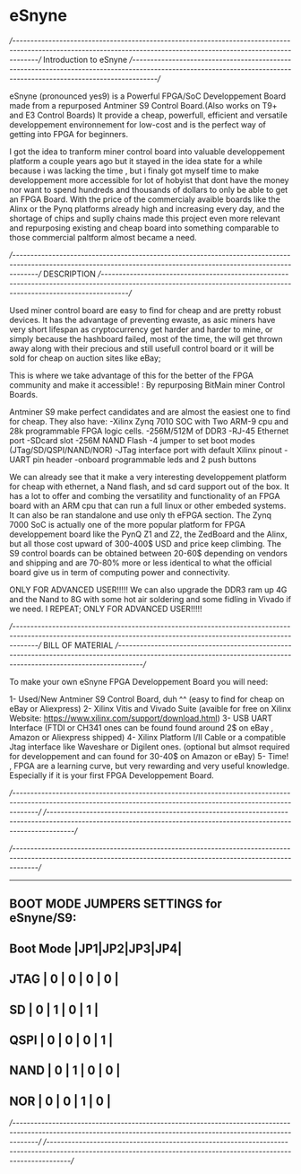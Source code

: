 # eSnyne
*/-------------------------------------------------------------------------------------------------------------------------------------------------------------------/*
 Introduction to eSnyne 
*/-------------------------------------------------------------------------------------------------------------------------------------------------------------------/*

eSnyne (pronounced yes9) is a Powerful FPGA/SoC Developpement Board made from a repurposed Antminer S9 Control Board.(Also works on T9+ and E3 Control Boards)
It provide a  cheap, powerfull, efficient and versatile developpement environnement for low-cost and is the perfect way of getting into FPGA for beginners.

I got the idea to tranform miner control board into valuable developpement platform a couple years ago but it stayed in the idea state for a while because i was lacking the time , but i finaly got myself time to make developpement more accessible for lot of hobyist that dont have the money nor want to spend hundreds and thousands of dollars to only be able to get an FPGA Board.
With the price of the commercialy avaible boards like the Alinx or the Pynq platforms already high and increasing every day, and the shortage of chips and suplly chains made this project even more relevant and repurposing existing and cheap board into something comparable to those commercial paltform almost became a need.


*/-------------------------------------------------------------------------------------------------------------------------------------------------------------------/*
 DESCRIPTION
*/-------------------------------------------------------------------------------------------------------------------------------------------------------------------/*

Used miner control board are easy to find for cheap and are pretty robust devices.
It has the advantage of preventing ewaste, as asic miners have very short lifespan as cryptocurrency get harder and harder to mine, or simply because the hashboard failed, most of the time, the will get thrown away along with their precious and still usefull control board or it will be sold for cheap on auction sites like eBay; 


This is where we take advantage of this for the better of the FPGA community and make it accessible! : By repurposing BitMain miner Control Boards.

Antminer S9 make perfect candidates and are almost the easiest one to find for cheap. They also have:
-Xilinx Zynq 7010 SOC with Two ARM-9 cpu and 28k programmable FPGA logic cells.
-256M/512M of DDR3 
-RJ-45 Ethernet port
-SDcard slot 
-256M NAND Flash
-4 jumper to set boot modes (JTag/SD/QSPI/NAND/NOR)
-JTag interface port with default Xilinx pinout
-UART pin header
-onboard programmable leds and 2 push buttons 

We can already see that it make a very interesting developpement platform for cheap with ethernet, a Nand flash, and sd card support out of the box. 
It has a lot to offer and combing the versatility and functionality of an FPGA board with an ARM cpu that can run a full linux or other embeded systems.
It can also be ran standalone and use only th eFPGA section.
The Zynq 7000 SoC is actually one of the more popular platform for FPGA developpement board like the PynQ Z1 and Z2, the ZedBoard and the Alinx, but all those cost upward of 300-400$ USD and price keep climbing. The S9 control boards can be obtained between 20-60$ depending on vendors and shipping and are 70-80% more or less identical to what the official board give us in term of computing power and connectivity.


ONLY FOR ADVANCED USER!!!!! We can also upgrade the DDR3 ram up 4G and the Nand to 8G with some hot air soldering and some fidling in Vivado if we need. I REPEAT; ONLY FOR ADVANCED USER!!!!!



*/-------------------------------------------------------------------------------------------------------------------------------------------------------------------/*
 BILL OF MATERIAL
*/-------------------------------------------------------------------------------------------------------------------------------------------------------------------/*

To make your own eSnyne FPGA Developpement Board you will need:

1- Used/New Antminer S9 Control Board, duh ^^ (easy to find for cheap on eBay or Aliexpress)
2- Xilinx Vitis and Vivado Suite (avaible for free on Xilinx Website: https://www.xilinx.com/support/download.html)
3- USB UART Interface (FTDI or CH341 ones can be found found around 2$ on eBay , Amazon or Aliexpress shipped)
4- Xilinx Platform I/II Cable or a compatible Jtag interface like Waveshare or Digilent ones. (optional but almsot required for developpement and can found for 30-40$ on Amazon or eBay)
5- Time! , FPGA are a learning curve, but very rewarding and very useful knowledge. Especially if it is your first FPGA Developpement Board.

*/-------------------------------------------------------------------------------------------------------------------------------------------------------------------/*
*/-------------------------------------------------------------------------------------------------------------------------------------------------------------------/*



*/-------------------------------------------------------------------------------------------------------------------------------------------------------------------/*


--------------------------------------------
BOOT MODE JUMPERS SETTINGS for eSnyne/S9:
--------------------------------------------


Boot Mode |JP1|JP2|JP3|JP4|
---------------------------
  JTAG    | 0 | 0 | 0 | 0 |
---------------------------
   SD      | 0 | 1 | 0 | 1 |
---------------------------
  QSPI    | 0 | 0 | 0 | 1 |
---------------------------
   NAND    | 0 | 1 | 0 | 0 |
---------------------------
  NOR     | 0 | 0 | 1 | 0 |
---------------------------

*/-------------------------------------------------------------------------------------------------------------------------------------------------------------------/*
*/------------------------------------------------------------------------------------------------------------------------------------------------------------------/*

  
  
  



